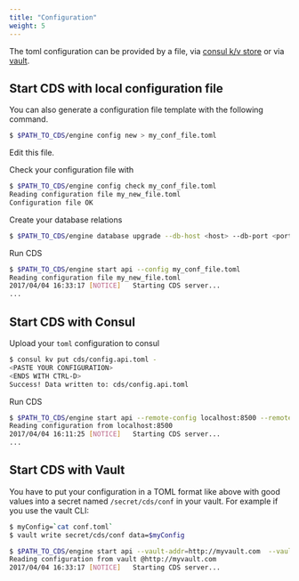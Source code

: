 ```yaml
---
title: "Configuration"
weight: 5
---
```


The toml configuration can be provided by a file, via [consul k/v store](https://www.consul.io) or via [vault](https://www.vaultproject.io/).

## Start CDS with local configuration file

You can also generate a configuration file template with the following command.

```bash
$ $PATH_TO_CDS/engine config new > my_conf_file.toml
```

Edit this file.

Check your configuration file with

```bash
$ $PATH_TO_CDS/engine config check my_conf_file.toml
Reading configuration file my_new_file.toml
Configuration file OK
```

Create your database relations

```bash
$ $PATH_TO_CDS/engine database upgrade --db-host <host> --db-port <port> --db-user <user> --db-password <password> --db-name <database> --migrate-dir $PATH_TO_CDS/engine/sql --limit 0
```

Run CDS

```bash
$ $PATH_TO_CDS/engine start api --config my_conf_file.toml
Reading configuration file my_new_file.toml
2017/04/04 16:33:17 [NOTICE]   Starting CDS server...
...
```

## Start CDS with Consul

Upload your `toml` configuration to consul

```bash
$ consul kv put cds/config.api.toml -
<PASTE YOUR CONFIGURATION>
<ENDS WITH CTRL-D>
Success! Data written to: cds/config.api.toml
```

Run CDS

```bash
$ $PATH_TO_CDS/engine start api --remote-config localhost:8500 --remote-config-key cds/config.api.toml
Reading configuration from localhost:8500
2017/04/04 16:11:25 [NOTICE]   Starting CDS server...
...
```

## Start CDS with Vault

You have to put your configuration in a TOML format like above with good values into a secret named `/secret/cds/conf` in your vault.
For example if you use the vault CLI:

```bash
$ myConfig=`cat conf.toml`
$ vault write secret/cds/conf data=$myConfig
```

```bash
$ $PATH_TO_CDS/engine start api --vault-addr=http://myvault.com  --vault-token=XXXX
Reading configuration from vault @http://myvault.com
2017/04/04 16:33:17 [NOTICE]   Starting CDS server...
```
